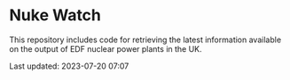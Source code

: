 # Nuke Watch

This repository includes code for retrieving the latest information available on the output of EDF nuclear power plants in the UK.

Last updated: 2023-07-20 07:07